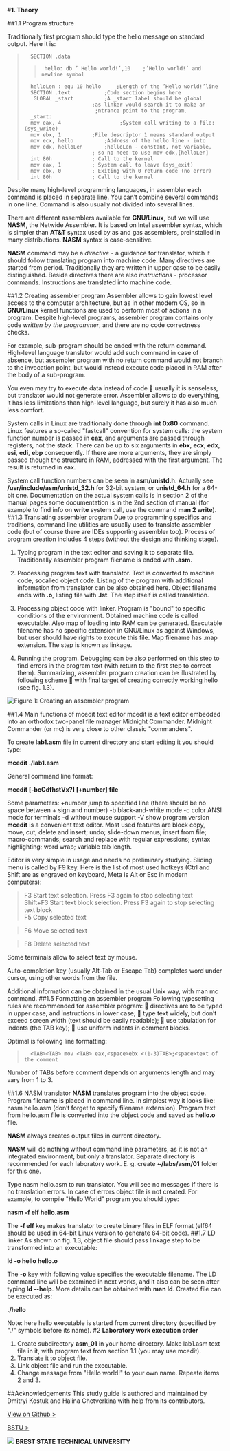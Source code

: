
#**1. Theory** 

##1.1 Program structure  

Traditionally first program should type the hello message on standard output. Here it is: 

>		SECTION .data
>>		hello: db ’ Hello world!’,10 	;’Hello world!’ and newline symbol
>		helloLen : equ 10 hello 	;Length of the ’Hello world!’line
>		SECTION .text 			;Code section begins here 
>		 GLOBAL _start			;A _start label should be global
>					        ;as linker would search it to make an
>					         ;ntrance point to the program.
>		_start:
>		mov eax, 4 	                 ;System call writing to a file: (sys_write)  
>		mov ebx, 1			;File descriptor 1 means standard output  
>		mov ecx, hello			;Address of the hello line - into   
>		mov edx, helloLen 		;helloLen - constant, not variable,  
>				       		; so no need to use mov edx,[helloLen]
>		int 80h 			; Call to the kernel
>		mov eax, 1 			; System call to leave (sys_exit)
>		mov ebx, 0 			; Exiting with 0 return code (no error)
>		int 80h 			; Call to the kernel  

Despite many high-level programming languages, in assembler each command is placed
in separate line. You can’t combine several commands in one line. Command is also usually
not divided into several lines.

There are different assemblers available for **GNU/Linux**, but we will use **NASM**, the
Netwide Assembler. It is based on Intel assembler syntax, which is simpler than **AT&T**
syntax used by as and gas assemblers, preinstalled in many distributions.
**NASM** syntax is case-sensitive.  

**NASM** command may be a *directive* - a guidance for translator, which it should follow
translating program into machine code. Many directives are started from period. Traditionally
they are written in upper case to be easily distinguished. Beside directives there
are also *instructions* - processor commands. Instructions are translated into machine
code.

##1.2 Creating assembler program
Assembler allows to gain lowest level access to the computer architecture, but as in other
modern OS, so in **GNU/Linux** kernel functions are used to perform most of actions in a
program. Despite high-level programs, assembler program contains only code *written by
the programmer*, and there are no code correctness checks.

For example, sub-program should be ended with the return command. High-level
language translator would add such command in case of absence, but assembler program
with no return command would not branch to the invocation point, but would instead
execute code placed in RAM after the body of a sub-program.  

You even may try to execute data instead of code  usually it is senseless, but translator
would not generate error. Assembler allows to do everything, it has less limitations
than high-level language, but surely it has also much less comfort.

System calls in Linux are traditionally done through **int 0x80** command. Linux features
a so-called "fastcall" convention for system calls: the system function number is
passed in **eax**, and arguments are passed through registers, not the stack. There can be
up to six arguments in **ebx**, **ecx**, **edx**, **esi**, **edi**, **ebp** consequently. If there are more arguments,
they are simply passed though the structure in RAM, addressed with the first
argument. The result is returned in eax.  

System call function numbers can be seen in **asm/unistd.h**.
Actually see **/usr/include/asm/unistd_32.h** for 32-bit system, or **unistd_64.h** for a
64-bit one. Documentation on the actual system calls is in section 2 of the manual pages
some documentation is in the 2nd section of manual (for example to find info on **write**
system call, use the command **man 2 write**).
##1.3 Translating assembler program
Due to programming specifics and traditions, command line utilities are usually used to
translate assembler code (but of course there are IDEs supporting assembler too). Process
of program creation includes 4 steps (without the design and thinking stage).  

1. Typing program in the text editor and saving it to separate file. Traditionally assembler
program filename is ended with **.asm**.  

2. Processing program text with translator. Text is converted to machine code, socalled
object code. Listing of the program with additional information from translator
can be also obtained here. Object filename ends with **.o**, listing file with **.lst**.
The step itself is called translation.  

3. Processing object code with linker. Program is "bound" to specific conditions of
the environment. Obtained machine code is called executable. Also map of loading
into RAM can be generated. Executable filename has no specific extension in GNU/Linux as against Windows, but user should have rights to execute this file.
Map filename has .map extension. The step is known as linkage.  

4. Running the program. Debugging can be also performed on this step to find errors
in the program text (with return to the first step to correct them).
Summarizing, assembler program creation can be illustrated by following scheme 
with final target of creating correctly working hello (see fig. 1.3).    

![Figure 1: Creating an assembler program](Page1.jpg)    

##1.4 Main functions of mcedit text editor
mcedit is a text editor embedded into an orthodox two-panel file manager Midnight
Commander. Midnight Commander (or mc) is very close to other classic "commanders".

To create **lab1.asm** file in current directory and start editing it you should type:

**mcedit ./lab1.asm**

General command line format:

**mcedit [-bcCdfhstVx?] [+number] file**

Some parameters:
+number jump to specified line (there should be no space between + sign
and number)
-b black-and-white mode
-c color ANSI mode for terminals
-d without mouse support
-V show program version
**mcedit** is a convenient text editor. Most used features are block copy, move, cut, delete
and insert; undo; slide-down menus; insert from file; macro-commands; search and replace
with regular expressions; syntax highlighting; word wrap; variable tab length.

Editor is very simple in usage and needs no preliminary studying. Sliding menu is
called by F9 key. Here is the list of most used hotkeys (Ctrl and Shift are as engraved on
keyboard, Meta is Alt or Esc in modern computers):

>F3            Start text selection. Press F3 again to stop selecting text  
>Shift+F3      Start text block selection. Press F3 again to stop selecting text block  
>F5 	       Copy selected text

>F6			Move selected text

>F8 		Delete selected text  


Some terminals allow to select text by mouse.

Auto-completion key (usually Alt-Tab or Escape Tab) completes word under cursor,
using other words from the file.

Additional information can be obtained in the usual Unix way, with man mc command.
##1.5 Formatting an assembler program
Following typesetting rules are recommended for assembler program:
 directives are to be typed in upper case, and instructions in lower case;
 type text widely, but don’t exceed screen width (text should be easily readable);
 use tabulation for indents (the TAB key);
 use uniform indents in comment blocks.

Optimal is following line formatting:

>		<TAB><TAB> mov <TAB> eax,<space>ebx <(1-3)TAB>;<space>text of the comment
Number of TABs before comment depends on arguments length and may vary from
1 to 3.  

##1.6 NASM translator
**NASM** translates program into the object code. Program filename is placed in command
line. In simplest way it looks like: nasm hello.asm (don’t forget to specify filename
extension). Program text from hello.asm file is converted into the object code and saved
as **hello.o** file.

**NASM** always creates output files in current directory.

**NASM** will do nothing without command line parameters, as it is not an integrated
environment, but only a translator.
Separate directory is recommended for each laboratory work. E. g. create **~/labs/asm/01**
folder for this one.

Type nasm hello.asm to run translator. You will see no messages if there is no
translation errors. In case of errors object file is not created.
For example, to compile "Hello World" program you should type:

**nasm -f elf hello.asm**

The **-f elf** key makes translator to create binary files in ELF format (elf64 should
be used in 64-bit Linux version to generate 64-bit code).
##1.7 LD linker
As shown on fig. 1.3, object file should pass linkage step to be transformed into an
executable:

**ld -o hello hello.o**

The **-o** key with following value specifies the executable filename.
The LD command line will be examined in next works, and it also can be seen after
typing **ld --help**. More details can be obtained with **man ld**. Created file can be executed
as:

**./hello**

Note: here hello executable is started from current directory (specified by "./" symbols
before its name).
#2 **Laboratory work execution order**

1. Create subdirectory **asm_01** in your home directory. Make lab1.asm text file in it,
with program text from section 1.1 (you may use mcedit).
2. Translate it to object file.
3. Link object file and run the executable.
4. Change message from "Hello world!" to your own name. Repeate items 2 and 3.

##Acknowledgements
This study guide is authored and maintained by Dmitryi Kostuk and Halina Chetverkina with help from its contributors.


[View on Github >](https://github.com/fiowro/asm)

[BSTU >](http://en.bstu.by/index.php/en/university/faculties/electronic-information-systems/computer-and-computer-systems)


![](http://en.bstu.by/images/logo.png)
**BREST STATE TECHNICAL UNIVERSITY**
